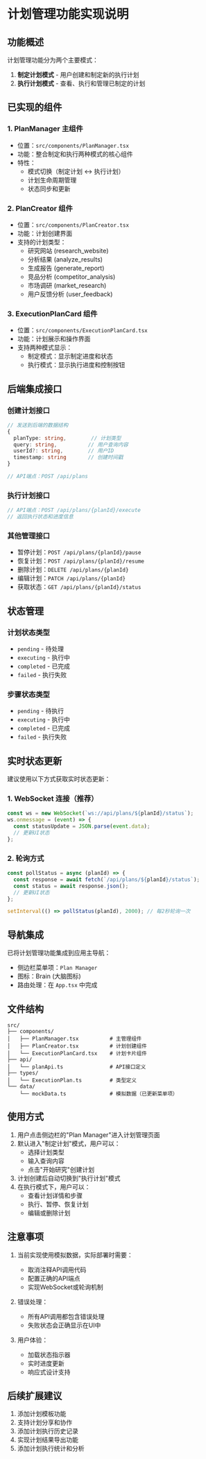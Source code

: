 # 计划管理功能实现说明

## 功能概述

计划管理功能分为两个主要模式：
1. **制定计划模式** - 用户创建和制定新的执行计划
2. **执行计划模式** - 查看、执行和管理已制定的计划

## 已实现的组件

### 1. PlanManager 主组件
- 位置：`src/components/PlanManager.tsx`
- 功能：整合制定和执行两种模式的核心组件
- 特性：
  - 模式切换（制定计划 ↔ 执行计划）
  - 计划生命周期管理
  - 状态同步和更新

### 2. PlanCreator 组件
- 位置：`src/components/PlanCreator.tsx`
- 功能：计划创建界面
- 支持的计划类型：
  - 研究网站 (research_website)
  - 分析结果 (analyze_results)
  - 生成报告 (generate_report)
  - 竞品分析 (competitor_analysis)
  - 市场调研 (market_research)
  - 用户反馈分析 (user_feedback)

### 3. ExecutionPlanCard 组件
- 位置：`src/components/ExecutionPlanCard.tsx`
- 功能：计划展示和操作界面
- 支持两种模式显示：
  - 制定模式：显示制定进度和状态
  - 执行模式：显示执行进度和控制按钮

## 后端集成接口

### 创建计划接口
```typescript
// 发送到后端的数据结构
{
  planType: string,        // 计划类型
  query: string,          // 用户查询内容
  userId?: string,        // 用户ID
  timestamp: string       // 创建时间戳
}

// API端点：POST /api/plans
```

### 执行计划接口
```typescript
// API端点：POST /api/plans/{planId}/execute
// 返回执行状态和进度信息
```

### 其他管理接口
- 暂停计划：`POST /api/plans/{planId}/pause`
- 恢复计划：`POST /api/plans/{planId}/resume`
- 删除计划：`DELETE /api/plans/{planId}`
- 编辑计划：`PATCH /api/plans/{planId}`
- 获取状态：`GET /api/plans/{planId}/status`

## 状态管理

### 计划状态类型
- `pending` - 待处理
- `executing` - 执行中
- `completed` - 已完成
- `failed` - 执行失败

### 步骤状态类型
- `pending` - 待执行
- `executing` - 执行中
- `completed` - 已完成
- `failed` - 执行失败

## 实时状态更新

建议使用以下方式获取实时状态更新：

### 1. WebSocket 连接（推荐）
```javascript
const ws = new WebSocket(`ws://api/plans/${planId}/status`);
ws.onmessage = (event) => {
  const statusUpdate = JSON.parse(event.data);
  // 更新UI状态
};
```

### 2. 轮询方式
```javascript
const pollStatus = async (planId) => {
  const response = await fetch(`/api/plans/${planId}/status`);
  const status = await response.json();
  // 更新UI状态
};

setInterval(() => pollStatus(planId), 2000); // 每2秒轮询一次
```

## 导航集成

已将计划管理功能集成到应用主导航：
- 侧边栏菜单项：`Plan Manager`
- 图标：Brain (大脑图标)
- 路由处理：在 `App.tsx` 中完成

## 文件结构

```
src/
├── components/
│   ├── PlanManager.tsx          # 主管理组件
│   ├── PlanCreator.tsx          # 计划创建组件
│   └── ExecutionPlanCard.tsx    # 计划卡片组件
├── api/
│   └── planApi.ts               # API接口定义
├── types/
│   └── ExecutionPlan.ts         # 类型定义
└── data/
    └── mockData.ts              # 模拟数据（已更新菜单项）
```

## 使用方式

1. 用户点击侧边栏的"Plan Manager"进入计划管理页面
2. 默认进入"制定计划"模式，用户可以：
   - 选择计划类型
   - 输入查询内容
   - 点击"开始研究"创建计划
3. 计划创建后自动切换到"执行计划"模式
4. 在执行模式下，用户可以：
   - 查看计划详情和步骤
   - 执行、暂停、恢复计划
   - 编辑或删除计划

## 注意事项

1. 当前实现使用模拟数据，实际部署时需要：
   - 取消注释API调用代码
   - 配置正确的API端点
   - 实现WebSocket或轮询机制

2. 错误处理：
   - 所有API调用都包含错误处理
   - 失败状态会正确显示在UI中

3. 用户体验：
   - 加载状态指示器
   - 实时进度更新
   - 响应式设计支持

## 后续扩展建议

1. 添加计划模板功能
2. 支持计划分享和协作
3. 添加计划执行历史记录
4. 实现计划结果导出功能
5. 添加计划执行统计和分析